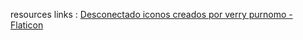 resources links  :
<a href="https://www.flaticon.es/iconos-gratis/desconectado" title="desconectado iconos">Desconectado iconos creados por verry purnomo - Flaticon</a>